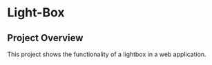 # Light-Box
## Project Overview 
This project shows the functionality of a lightbox in a web application.